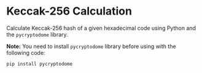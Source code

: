 # Keccak-256 Calculation

Calculate Keccak-256 hash of a given hexadecimal code using Python and the ```pycryptodome``` library.

__Note:__ You need to install ```pycryptodome``` library before using with the following code:

```
pip install pycryptodome
```

